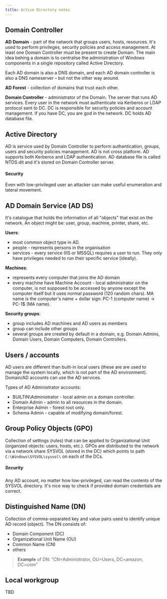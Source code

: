 ```yaml
---
title: Active Directory notes
---
```


## Domain Controller
**AD Domain** - part of the network that groups users, hosts, resources. It's used to perform privileges, security policies and access management. At least one Domain Controller must be present to create Domain. The main idea behing a domain is to centralise the administration of Windows components in a single repository called Active Directory.

Each AD domain is also a DNS domain, and each AD domain controller is also a DNS nameserver – but not the other way around.

**AD Forest** - collection of domains that trust each other.

**Domain Controller** - administrator of the Domain. The server that runs AD services. Every user in the network must authenticate via Kerberos or LDAP protocol sent to DC. DC is responsible for security policies and account management. If you have DC, you are god in the network. DC holds AD database file.

## Active Directory
AD is service used by Domain Controller to perform authentication, groups, users and security policies management. AD is not cross platform. AD supports both Kerberos and LDAP authentication. AD database file is called NTDS.dit and it's stored on Domain Controller server.

#### Security
Even with low-privileged user an attacker can make useful enumeration and lateral movement.

## AD Domain Service (AD DS)
It's catalogue that holds the information of all "objects" that exist on the network. An object might be: user, group, machine, printer, share, etc.

**Users**:
- most common object type in AD.
- people - represents persons in the organisation
- services - every service (IIS or MSSQL) requires a user to run. They only have privileges needed to run their specific service (ideally).
    
**Machines**:
- represents every computer that joins the AD domain
- every machine have Machine Account - local administrator on the computer, is not supposed to be accessed by anyone except the computer itself but it uses normal password (120 random chars). MA name is the computer's name + dollar sign: PC-1 (computer name) -> PC-1$ (MA name).

**Security groups**:
- group includes AD machines and AD users as members
- group can include other groups
- several groups are created by default in a domain, e.g. Domain Admins, Domain Users, Domain Computers, Domain Controllers.

## Users / accounts
AD users are different than built-in local users (these are are used to manage the system locally, which is not part of the AD environment). Domain/AD accounts can use the AD services.

Types of AD Administrator accounts:
* BUILTIN\Administrator - local admin on a domain controller.
* Domain Admin - admin to all resources in the domain.
* Enterprise Admin - forest root only.
* Schema Admin - capable of modifying domain/forest.

## Group Policy Objects (GPO)
Collection of settings (rules) that can be applied to Organizational Unit (organized objects: users, hosts, etc.). GPOs are distributed to the network via a network share SYSVOL (stored in the DC) which points to path `C:\Windows\SYSVOL\sysvol\` on each of the DCs.

##### Security
Any AD account, no matter how low-privileged, can read the contents of the SYSVOL directory. It's nice way to check if provided domain credentials are correct.

## Distinguished Name (DN)
Collection of comma-separated key and value pairs used to identify unique AD record (object). The DN consists of:
* Domain Component (DC)
* Organizational Unit Name (OU)
* Common Name (CN)
* others

> **Example** of DN: "CN=Administrator, OU=Users, DC=amazon, DC=com" 

## Local workgroup
TBD